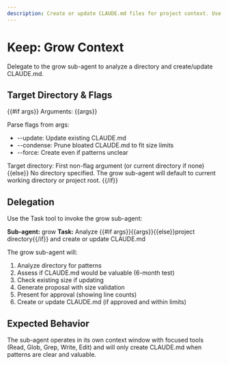 ```yaml
---
description: Create or update CLAUDE.md files for project context. Use --update to update existing, --condense to prune bloated files.
---
```


# Keep: Grow Context

Delegate to the grow sub-agent to analyze a directory and create/update CLAUDE.md.

## Target Directory & Flags

{{#if args}}
Arguments: {{args}}

Parse flags from args:
- --update: Update existing CLAUDE.md
- --condense: Prune bloated CLAUDE.md to fit size limits
- --force: Create even if patterns unclear

Target directory: First non-flag argument (or current directory if none)
{{else}}
No directory specified. The grow sub-agent will default to current working directory or project root.
{{/if}}

## Delegation

Use the Task tool to invoke the grow sub-agent:

**Sub-agent:** grow
**Task:** Analyze {{#if args}}{{args}}{{else}}project directory{{/if}} and create or update CLAUDE.md

The grow sub-agent will:
1. Analyze directory for patterns
2. Assess if CLAUDE.md would be valuable (6-month test)
3. Check existing size if updating
4. Generate proposal with size validation
5. Present for approval (showing line counts)
6. Create or update CLAUDE.md (if approved and within limits)

## Expected Behavior

The sub-agent operates in its own context window with focused tools (Read, Glob, Grep, Write, Edit) and will only create CLAUDE.md when patterns are clear and valuable.

